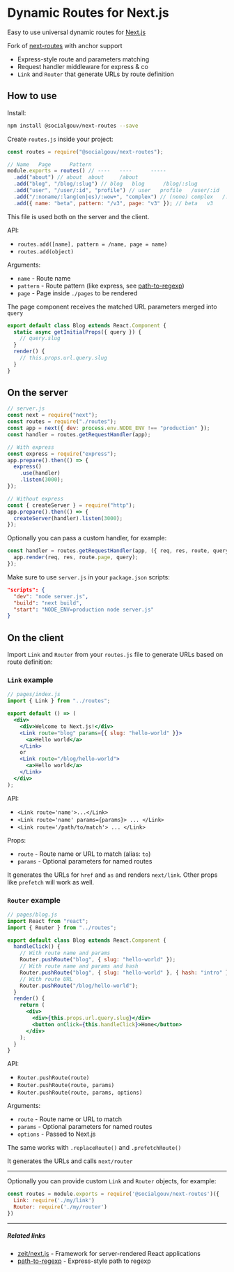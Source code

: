 # Dynamic Routes for Next.js

Easy to use universal dynamic routes for [Next.js](https://github.com/zeit/next.js)

Fork of [next-routes](https://github.com/fridays/next-routes/) with anchor support

- Express-style route and parameters matching
- Request handler middleware for express & co
- `Link` and `Router` that generate URLs by route definition

## How to use

Install:

```bash
npm install @socialgouv/next-routes --save
```

Create `routes.js` inside your project:

```javascript
const routes = require("@socialgouv/next-routes");

// Name   Page      Pattern
module.exports = routes() // ----   ----      -----
  .add("about") // about  about     /about
  .add("blog", "/blog/:slug") // blog   blog      /blog/:slug
  .add("user", "/user/:id", "profile") // user   profile   /user/:id
  .add("/:noname/:lang(en|es)/:wow+", "complex") // (none) complex   /:noname/:lang(en|es)/:wow+
  .add({ name: "beta", pattern: "/v3", page: "v3" }); // beta   v3        /v3
```

This file is used both on the server and the client.

API:

- `routes.add([name], pattern = /name, page = name)`
- `routes.add(object)`

Arguments:

- `name` - Route name
- `pattern` - Route pattern (like express, see [path-to-regexp](https://github.com/pillarjs/path-to-regexp))
- `page` - Page inside `./pages` to be rendered

The page component receives the matched URL parameters merged into `query`

```javascript
export default class Blog extends React.Component {
  static async getInitialProps({ query }) {
    // query.slug
  }
  render() {
    // this.props.url.query.slug
  }
}
```

## On the server

```javascript
// server.js
const next = require("next");
const routes = require("./routes");
const app = next({ dev: process.env.NODE_ENV !== "production" });
const handler = routes.getRequestHandler(app);

// With express
const express = require("express");
app.prepare().then(() => {
  express()
    .use(handler)
    .listen(3000);
});

// Without express
const { createServer } = require("http");
app.prepare().then(() => {
  createServer(handler).listen(3000);
});
```

Optionally you can pass a custom handler, for example:

```javascript
const handler = routes.getRequestHandler(app, ({ req, res, route, query }) => {
  app.render(req, res, route.page, query);
});
```

Make sure to use `server.js` in your `package.json` scripts:

```json
"scripts": {
  "dev": "node server.js",
  "build": "next build",
  "start": "NODE_ENV=production node server.js"
}
```

## On the client

Import `Link` and `Router` from your `routes.js` file to generate URLs based on route definition:

### `Link` example

```jsx
// pages/index.js
import { Link } from "../routes";

export default () => (
  <div>
    <div>Welcome to Next.js!</div>
    <Link route="blog" params={{ slug: "hello-world" }}>
      <a>Hello world</a>
    </Link>
    or
    <Link route="/blog/hello-world">
      <a>Hello world</a>
    </Link>
  </div>
);
```

API:

- `<Link route='name'>...</Link>`
- `<Link route='name' params={params}> ... </Link>`
- `<Link route='/path/to/match'> ... </Link>`

Props:

- `route` - Route name or URL to match (alias: `to`)
- `params` - Optional parameters for named routes

It generates the URLs for `href` and `as` and renders `next/link`. Other props like `prefetch` will work as well.

### `Router` example

```jsx
// pages/blog.js
import React from "react";
import { Router } from "../routes";

export default class Blog extends React.Component {
  handleClick() {
    // With route name and params
    Router.pushRoute("blog", { slug: "hello-world" });
    // With route name and params and hash
    Router.pushRoute("blog", { slug: "hello-world" }, { hash: "intro" });
    // With route URL
    Router.pushRoute("/blog/hello-world");
  }
  render() {
    return (
      <div>
        <div>{this.props.url.query.slug}</div>
        <button onClick={this.handleClick}>Home</button>
      </div>
    );
  }
}
```

API:

- `Router.pushRoute(route)`
- `Router.pushRoute(route, params)`
- `Router.pushRoute(route, params, options)`

Arguments:

- `route` - Route name or URL to match
- `params` - Optional parameters for named routes
- `options` - Passed to Next.js

The same works with `.replaceRoute()` and `.prefetchRoute()`

It generates the URLs and calls `next/router`

---

Optionally you can provide custom `Link` and `Router` objects, for example:

```javascript
const routes = module.exports = require('@socialgouv/next-routes')({
  Link: require('./my/link')
  Router: require('./my/router')
})
```

---

##### Related links

- [zeit/next.js](https://github.com/zeit/next.js) - Framework for server-rendered React applications
- [path-to-regexp](https://github.com/pillarjs/path-to-regexp) - Express-style path to regexp
